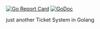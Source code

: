

[![Go Report Card](https://goreportcard.com/badge/github.com/marc577/Prog_GoProject)](https://goreportcard.com/report/github.com/marc577/Prog_GoProject)
[![GoDoc](https://godoc.org/github.com/marc577/Prog_GoProject?status.svg)](https://godoc.org/github.com/marc577/Prog_GoProject) 


just another Ticket System in Golang
